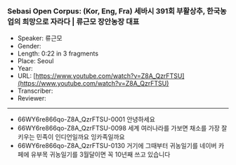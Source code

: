 ### Sebasi Open Corpus: (Kor, Eng, Fra) 세바시 391회 부활상추, 한국농업의 희망으로 자라다 | 류근모 장안농장 대표

- Speaker: 류근모
- Gender: 
- Length: 0:22 in 3 fragments
- Place: Seoul
- Year: 
- URL: [https://www.youtube.com/watch?v=Z8A_QzrFTSU](https://www.youtube.com/watch?v=Z8A_QzrFTSU)
- Transcriber: 
- Reviewer: 

---

- 66WY6re866qo-Z8A_QzrFTSU-0001 안녕하세요
- 66WY6re866qo-Z8A_QzrFTSU-0098 세계 여러나라를 가보면 채소를 가장 잘 키우는 민족이 인디언일까요 잉카족일까요
- 66WY6re866qo-Z8A_QzrFTSU-0130 거기에 그때부터 귀농일기를 네이버 카페에 유부목 귀농일기를 3월달이면 꼭 10년째 쓰고 있습니다
